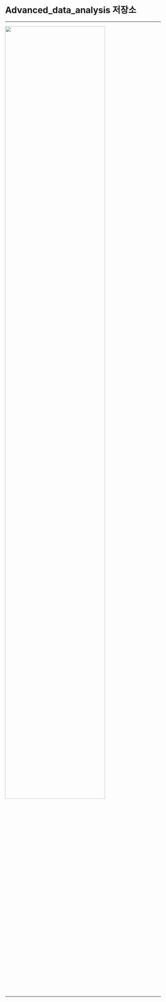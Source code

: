 # Advanced_data_analysis 저장소
---
<img width="80%" src ="![Dall2](https://github.com/LEE1026icarus/Advanced_data_analysis_sample/assets/113161569/57a3f69f-2859-45cb-b2f6-1bbb5fea994c).png"/>

---
